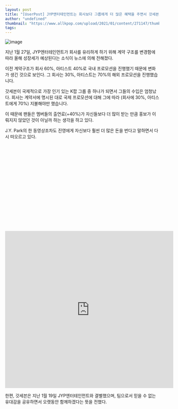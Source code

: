 ```yaml
---
layout: post
title: "[UserPost] JYP엔터테인먼트는 회사보다 그룹에게 더 많은 혜택을 주면서 갓세븐으로 인해 계약구조가 바뀌었다는 후문이다."
author: "undefined"
thumbnail: "https://www.allkpop.com/upload/2021/01/content/271147/thumb/1611766033-image.png"
tags: 
---
```



![image](https://www.allkpop.com/upload/2021/01/content/271147/1611766033-image.png)

지난 1월 27일, JYP엔터테인먼트가 회사를 유리하게 하기 위해 계약 구조를 변경함에 따라 올해 성장세가 예상된다는 소식이 뉴스에 의해 전해졌다.

이전 계약구조가 회사 60%, 아티스트 40%로 국내 프로모션을 진행했기 때문에 변화가 생긴 것으로 보인다. 그 회사는 30%, 아티스트는 70%의 해외 프로모션을 진행했습니다.

갓세븐이 국제적으로 가장 인기 있는 K팝 그룹 중 하나가 되면서 그들의 수입은 엄청났다. 회사는 계약서에 명시된 대로 국제 프로모션에 대해 그에 따라 (회사에 30%, 아티스트에게 70%) 지불해야만 했습니다.

이 때문에 팬들은 멤버들의 출연료(+40%)가 자신들보다 더 많이 받는 만큼 홍보가 이뤄지지 않았던 것이 아닐까 하는 생각을 하고 있다.

J.Y. Park의 한 동영상조차도 진영에게 자신보다 훨씬 더 많은 돈을 번다고 말하면서 다시 떠오르고 있다.


<div class="video_wrapper" style="padding-top: 56.25%;">
    <iframe id="twitter-widget-0" scrolling="no" frameborder="0" allowtransparency="true" allowfullscreen="true" class="" style="position: static; visibility: visible; width: 550px; height: 512px; display: block; flex-grow: 1;" title="Twitter Tweet" src="https://platform.twitter.com/embed/index.html?creatorScreenName=allkpop&amp;dnt=false&amp;embedId=twitter-widget-0&amp;frame=false&amp;hideCard=false&amp;hideThread=false&amp;id=1354415295591555073&amp;lang=en&amp;origin=https%3A%2F%2Fwww.allkpop.com%2Farticle%2F2021%2F01%2Fuser-post-jyp-entertainment-rumored-to-have-changed-their-contract-structure-because-of-got7-as-the-previous-one-benefited-the-group-more-than-the-company&amp;siteScreenName=allkpop&amp;theme=light&amp;widgetsVersion=ed20a2b%3A1601588405575&amp;width=550px" data-tweet-id="1354415295591555073"></iframe>
</div>


한편, 갓세븐은 지난 1월 19일 JYP엔터테인먼트와 결별했으며, 팀으로서 믿을 수 없는 유대감을 공유하면서 오랫동안 함께하겠다는 뜻을 전했다.